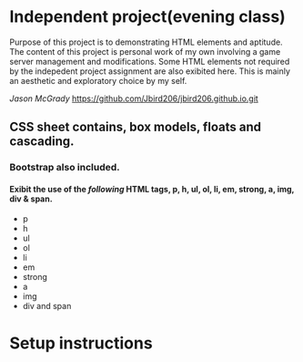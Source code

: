 
# Independent project(evening class)
Purpose of this project is to demonstrating HTML elements and aptitude. The content of this project is personal work of my own 
involving a game server management and modifications. Some HTML elements not required by the indepedent project assignment are also exibited here. This is mainly an aesthetic and exploratory choice by my self. 

_Jason McGrady_
https://github.com/Jbird206/jbird206.github.io.git
## CSS sheet contains, box models, floats and cascading.
### Bootstrap also included.
#### Exibit the use of the *following* HTML tags, p, h, ul, ol, li, em, strong, a, img, div & span.
* p
* h
* ul
* ol
* li
* em
* strong
* a
* img
* div and span

# Setup instructions


